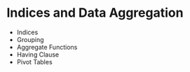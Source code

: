 # Indices and Data Aggregation
- Indices
- Grouping
- Aggregate Functions
- Having Clause
- Pivot Tables